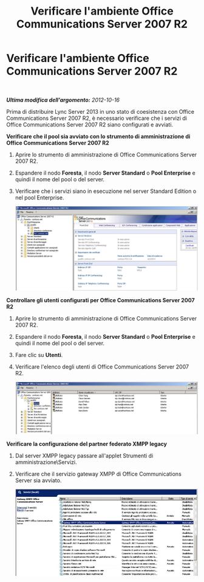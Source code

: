 ﻿---
title: Verificare l'ambiente Office Communications Server 2007 R2
TOCTitle: Verificare l'ambiente Office Communications Server 2007 R2
ms:assetid: e051bdd5-e7ef-4754-8705-900b2c57f37c
ms:mtpsurl: https://technet.microsoft.com/it-it/library/JJ721906(v=OCS.15)
ms:contentKeyID: 49887785
ms.date: 08/24/2015
mtps_version: v=OCS.15
ms.translationtype: HT
---

# Verificare l'ambiente Office Communications Server 2007 R2

 

_**Ultima modifica dell'argomento:** 2012-10-16_

Prima di distribuire Lync Server 2013 in uno stato di coesistenza con Office Communications Server 2007 R2, è necessario verificare che i servizi di Office Communications Server 2007 R2 siano configurati e avviati.

**Verificare che il pool sia avviato con lo strumento di amministrazione di Office Communications Server 2007 R2**

1.  Aprire lo strumento di amministrazione di Office Communications Server 2007 R2.

2.  Espandere il nodo **Foresta**, il nodo **Server Standard** o **Pool Enterprise** e quindi il nome del pool o del server.

3.  Verificare che i servizi siano in esecuzione nel server Standard Edition o nel pool Enterprise.
    
    ![Console di amministrazione di Office Communications Server 2007 R2](images/JJ721906.76897b6d-f433-47d2-930d-0816fc30a3c2(OCS.15).jpg "Console di amministrazione di Office Communications Server 2007 R2")

**Controllare gli utenti configurati per Office Communications Server 2007 R2**

1.  Aprire lo strumento di amministrazione di Office Communications Server 2007 R2.

2.  Espandere il nodo **Foresta**, il nodo **Server Standard** o **Pool Enterprise** e quindi il nome del pool o del server.

3.  Fare clic su **Utenti**.

4.  Verificare l'elenco degli utenti di Office Communications Server 2007 R2.
    
    ![Elenco di utenti nello strumento di amministrazione di OCS](images/JJ721906.f6bb7c4f-cbed-4389-8d0a-69a28577f17a(OCS.15).jpg "Elenco di utenti nello strumento di amministrazione di OCS")

**Verificare la configurazione del partner federato XMPP legacy**

1.  Dal server XMPP legacy passare all'applet Strumenti di amministrazione\\Servizi.

2.  Verificare che il servizio gateway XMPP di Office Communications Server sia avviato.
    
    ![Servizio gateway XMPP di Office Communications Server](images/JJ721906.23223724-3c4b-4cb9-ace2-1cab2c3c91c3(OCS.15).jpg "Servizio gateway XMPP di Office Communications Server")

